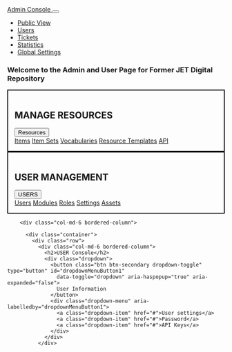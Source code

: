 <!DOCTYPE html>
<html lang="en">

<head>
  <title>Former JET Digital Repository</title>
  <meta charset="utf-8">
  <meta name="viewport" content="width=device-width, initial-scale=1">
  <!-- Bootstrap stylesheets-->
  <link rel="stylesheet" href="https://cdn.jsdelivr.net/npm/bootstrap@4.6.2/dist/css/bootstrap.min.css">
  <script src="https://cdn.jsdelivr.net/npm/jquery@3.7.1/dist/jquery.slim.min.js"></script>
  <script src="https://cdn.jsdelivr.net/npm/popper.js@1.16.1/dist/umd/popper.min.js"></script>
  <script src="https://cdn.jsdelivr.net/npm/bootstrap@4.6.2/dist/js/bootstrap.bundle.min.js"></script>

  <style>
    /* I found the CSS code from W3C to format the navigation bar and the body page.  I prefere simple, gray tones for the audience.*/
  </style>
  <style>
    .fakeimg {
      height: 200px;
      background: #aaa;
    }
  </style>

</head>

<body>

  <nav class="navbar navbar-expand-sm bg-dark navbar-dark">
    <a class="navbar-brand" href="#">Admin Console </a>
    <button class="navbar-toggler" type="button" data-toggle="collapse" data-target="#collapsibleNavbar">
      <span class="navbar-toggler-icon"></span>
    </button>
    <div class="collapse navbar-collapse" id="collapsibleNavbar">
      <ul class="navbar-nav">
        <li class="nav-item">
          <a class="nav-link" href="#">Public View</a>
        </li>
        <li class="nav-item">
          <a class="nav-link" href="#">Users</a>
        </li>
        <li class="nav-item">
          <a class="nav-link" href="#">Tickets</a>
        </li>
        <li class="nav-item">
          <a class="nav-link" href="#">Statistics</a>
        </li>
        <li class="nav-item">
          <a class="nav-link" href="#">Global Settings</a>
        </li>
      </ul>
    </div>
  </nav>


  <div class="jumbotron text-center" style="margin-bottom:0">
    <h3>Welcome to the Admin and User Page for Former JET Digital Repository</h3>
  </div>

  <!-- Bootstrap  the dropdown boxes-->

  <style>
    .bordered-column {
      border: 2px solid #000;
      padding: 15px;
    }
  </style>
  </head>

  <body>
    <div class="container">
      <div class="row">
        <div class="col-md-6 bordered-column">
          <h2>MANAGE RESOURCES</h2>
          <div class="dropdown">
            <button class="btn btn-secondary dropdown-toggle" type="button" id="dropdownMenuButton1"
              data-toggle="dropdown" aria-haspopup="true" aria-expanded="false">
              Resources
            </button>
            <div class="dropdown-menu" aria-labelledby="dropdownMenuButton1">
              <a class="dropdown-item" href="#">Items</a>
              <a class="dropdown-item" href="#">Item Sets</a>
              <a class="dropdown-item" href="#">Vocabularies</a>
              <a class="dropdown-item" href="#">Resource Templates</a>
              <a class="dropdown-item" href="#">API</a>
            </div>
          </div>
        </div>
        <div class="col-md-6 bordered-column">
          <h2>USER MANAGEMENT</h2>
          <div class="dropdown">
            <button class="btn btn-secondary dropdown-toggle" type="button" id="dropdownMenuButton1"
              data-toggle="dropdown" aria-haspopup="true" aria-expanded="false">
              USERS
            </button>
            <div class="dropdown-menu" aria-labelledby="dropdownMenuButton1">
              <a class="dropdown-item" href="#">Users</a>
              <a class="dropdown-item" href="#">Modules</a>
              <a class="dropdown-item" href="#">Roles</a>
              <a class="dropdown-item" href="#">Settings</a>
              <a class="dropdown-item" href="#">Assets</a>
            </div>
          </div>
        </div>

        <div class="col-md-6 bordered-column">

          <div class="container">
            <div class="row">
              <div class="col-md-6 bordered-column">
                <h2>USER Console</h2>
                <div class="dropdown">
                  <button class="btn btn-secondary dropdown-toggle" type="button" id="dropdownMenuButton1"
                    data-toggle="dropdown" aria-haspopup="true" aria-expanded="false">
                    User Information
                  </button>
                  <div class="dropdown-menu" aria-labelledby="dropdownMenuButton1">
                    <a class="dropdown-item" href="#">User settings</a>
                    <a class="dropdown-item" href="#">Password</a>
                    <a class="dropdown-item" href="#">API Keys</a>
                  </div>
                </div>
              </div>

  </body>

</html>
